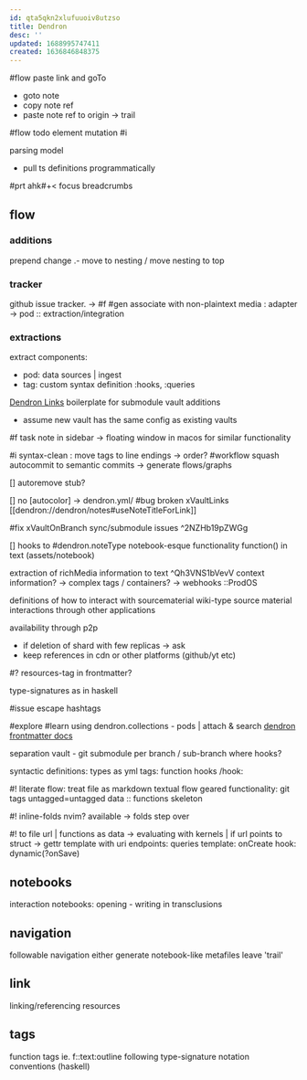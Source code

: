 ```yaml
---
id: qta5qkn2xlufuuoiv8utzso
title: Dendron
desc: ''
updated: 1688995747411
created: 1636846848375
---
```


#flow
paste link and goTo
- goto note
- copy note ref
- paste note ref to origin
-> trail

#flow
todo element mutation #i

parsing model
- pull ts definitions programmatically

#prt
ahk\#+< focus breadcrumbs

## flow
### additions
prepend change .- move to nesting / move nesting to top

### tracker
github issue tracker.
-> #f #gen associate with non-plaintext media
: adapter -> pod :: extraction/integration

### extractions
extract components:
- pod: data sources | ingest
- tag: custom syntax definition :hooks, :queries

[Dendron Links](https://wiki.dendron.so/notes/3472226a-ff3c-432d-bf5d-10926f39f6c2/)
boilerplate for submodule vault additions
- assume new vault has the same config as existing vaults

#f task note in sidebar -> floating window in macos for similar functionality

#i syntax-clean : move tags to line endings
-> order?
#workflow squash autocommit to semantic commits
-> generate flows/graphs

[] autoremove stub?

[] no [autocolor] -> dendron.yml/
#bug broken xVaultLinks [[dendron://dendron/notes#useNoteTitleForLink]]

#fix xVaultOnBranch sync/submodule issues ^2NZHb19pZWGg

[] hooks to #dendron.noteType
  notebook-esque functionality
    function() in text (assets/notebook)

extraction of richMedia information to text ^Qh3VNS1bVevV
  context information?
  -> complex tags / containers?
  -> webhooks ::ProdOS

definitions of how to interact with sourcematerial
  wiki-type source material
  interactions through other applications

availability through p2p
- if deletion of shard with few replicas -> ask
- keep references in cdn or other platforms (github/yt etc)

#? resources-tag in frontmatter?

type-signatures as in haskell

#issue escape hashtags

#explore #learn using dendron.collections - pods | attach & search
[dendron frontmatter docs](https://wiki.dendron.so/notes/ffec2853-c0e0-4165-a368-339db12c8e4b/#other-keys)

separation vault - git submodule per branch / sub-branch
  where hooks?

syntactic definitions:
  types as yml tags: function hooks
  /hook:

#! literate flow: treat file as markdown
  textual flow
    geared functionality: git tags
      untagged=untagged
      data
        :: functions
      skeleton

#! inline-folds
    nvim? available -> folds step over

#! to file url | functions as data -> evaluating with kernels | if url points to struct -> gettr
  template with uri endpoints: queries
    template: onCreate
    hook: dynamic(?onSave)

## notebooks
interaction notebooks:
  opening - writing in transclusions

## navigation
followable navigation
  either generate notebook-like metafiles
  leave 'trail'

## link
linking/referencing resources

## tags
function tags
ie. f::text:outline
following type-signature notation conventions (haskell)
